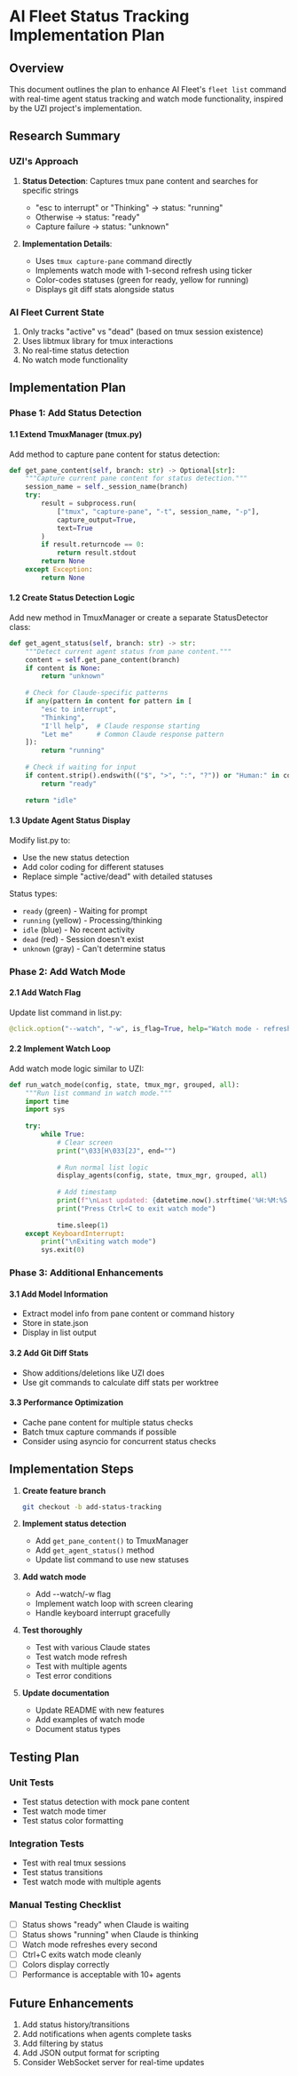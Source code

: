 # AI Fleet Status Tracking Implementation Plan

## Overview
This document outlines the plan to enhance AI Fleet's `fleet list` command with real-time agent status tracking and watch mode functionality, inspired by the UZI project's implementation.

## Research Summary

### UZI's Approach
1. **Status Detection**: Captures tmux pane content and searches for specific strings
   - "esc to interrupt" or "Thinking" → status: "running"
   - Otherwise → status: "ready"
   - Capture failure → status: "unknown"

2. **Implementation Details**:
   - Uses `tmux capture-pane` command directly
   - Implements watch mode with 1-second refresh using ticker
   - Color-codes statuses (green for ready, yellow for running)
   - Displays git diff stats alongside status

### AI Fleet Current State
1. Only tracks "active" vs "dead" (based on tmux session existence)
2. Uses libtmux library for tmux interactions
3. No real-time status detection
4. No watch mode functionality

## Implementation Plan

### Phase 1: Add Status Detection

#### 1.1 Extend TmuxManager (tmux.py)
Add method to capture pane content for status detection:

```python
def get_pane_content(self, branch: str) -> Optional[str]:
    """Capture current pane content for status detection."""
    session_name = self._session_name(branch)
    try:
        result = subprocess.run(
            ["tmux", "capture-pane", "-t", session_name, "-p"],
            capture_output=True,
            text=True
        )
        if result.returncode == 0:
            return result.stdout
        return None
    except Exception:
        return None
```

#### 1.2 Create Status Detection Logic
Add new method in TmuxManager or create a separate StatusDetector class:

```python
def get_agent_status(self, branch: str) -> str:
    """Detect current agent status from pane content."""
    content = self.get_pane_content(branch)
    if content is None:
        return "unknown"
    
    # Check for Claude-specific patterns
    if any(pattern in content for pattern in [
        "esc to interrupt",
        "Thinking",
        "I'll help",  # Claude response starting
        "Let me"      # Common Claude response pattern
    ]):
        return "running"
    
    # Check if waiting for input
    if content.strip().endswith(("$", ">", ":", "?")) or "Human:" in content:
        return "ready"
    
    return "idle"
```

#### 1.3 Update Agent Status Display
Modify list.py to:
- Use the new status detection
- Add color coding for different statuses
- Replace simple "active/dead" with detailed statuses

Status types:
- `ready` (green) - Waiting for prompt
- `running` (yellow) - Processing/thinking
- `idle` (blue) - No recent activity
- `dead` (red) - Session doesn't exist
- `unknown` (gray) - Can't determine status

### Phase 2: Add Watch Mode

#### 2.1 Add Watch Flag
Update list command in list.py:
```python
@click.option("--watch", "-w", is_flag=True, help="Watch mode - refresh every second")
```

#### 2.2 Implement Watch Loop
Add watch mode logic similar to UZI:

```python
def run_watch_mode(config, state, tmux_mgr, grouped, all):
    """Run list command in watch mode."""
    import time
    import sys
    
    try:
        while True:
            # Clear screen
            print("\033[H\033[2J", end="")
            
            # Run normal list logic
            display_agents(config, state, tmux_mgr, grouped, all)
            
            # Add timestamp
            print(f"\nLast updated: {datetime.now().strftime('%H:%M:%S')}")
            print("Press Ctrl+C to exit watch mode")
            
            time.sleep(1)
    except KeyboardInterrupt:
        print("\nExiting watch mode")
        sys.exit(0)
```

### Phase 3: Additional Enhancements

#### 3.1 Add Model Information
- Extract model info from pane content or command history
- Store in state.json
- Display in list output

#### 3.2 Add Git Diff Stats
- Show additions/deletions like UZI does
- Use git commands to calculate diff stats per worktree

#### 3.3 Performance Optimization
- Cache pane content for multiple status checks
- Batch tmux capture commands if possible
- Consider using asyncio for concurrent status checks

## Implementation Steps

1. **Create feature branch**
   ```bash
   git checkout -b add-status-tracking
   ```

2. **Implement status detection**
   - Add `get_pane_content()` to TmuxManager
   - Add `get_agent_status()` method
   - Update list command to use new statuses

3. **Add watch mode**
   - Add --watch/-w flag
   - Implement watch loop with screen clearing
   - Handle keyboard interrupt gracefully

4. **Test thoroughly**
   - Test with various Claude states
   - Test watch mode refresh
   - Test with multiple agents
   - Test error conditions

5. **Update documentation**
   - Update README with new features
   - Add examples of watch mode
   - Document status types

## Testing Plan

### Unit Tests
- Test status detection with mock pane content
- Test watch mode timer
- Test status color formatting

### Integration Tests
- Test with real tmux sessions
- Test status transitions
- Test watch mode with multiple agents

### Manual Testing Checklist
- [ ] Status shows "ready" when Claude is waiting
- [ ] Status shows "running" when Claude is thinking
- [ ] Watch mode refreshes every second
- [ ] Ctrl+C exits watch mode cleanly
- [ ] Colors display correctly
- [ ] Performance is acceptable with 10+ agents

## Future Enhancements
1. Add status history/transitions
2. Add notifications when agents complete tasks
3. Add filtering by status
4. Add JSON output format for scripting
5. Consider WebSocket server for real-time updates